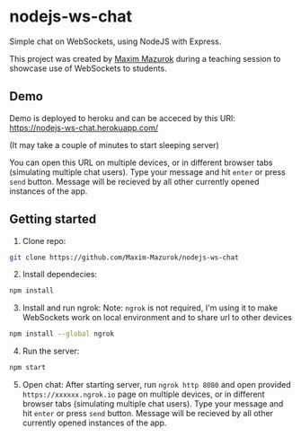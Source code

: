 # nodejs-ws-chat
Simple chat on WebSockets, using NodeJS with Express.

This project was created by [Maxim Mazurok](https://maxim.mazurok.com) during a teaching session to showcase use of WebSockets to students.

## Demo
Demo is deployed to heroku and can be acceced by this URl: https://nodejs-ws-chat.herokuapp.com/

(It may take a couple of minutes to start sleeping server) 

You can open this URL on multiple devices, or in different browser tabs (simulating multiple chat users).
Type your message and hit `enter` or press `send` button. Message will be recieved by all other currently opened instances of the app.

## Getting started

1. Clone repo:
```bash
git clone https://github.com/Maxim-Mazurok/nodejs-ws-chat
```
2. Install dependecies:
```bash
npm install
```
3. Install and run ngrok:
Note: `ngrok` is not required, I'm using it to make WebSockets work on local environment and to share url to other devices
```bash
npm install --global ngrok
```
4. Run the server:
```bash
npm start
```
5. Open chat:
After starting server, run `ngrok http 8080` and open provided `https://xxxxxx.ngrok.io` page on multiple devices, or in different browser tabs (simulating multiple chat users).
Type your message and hit `enter` or press `send` button. Message will be recieved by all other currently opened instances of the app.
